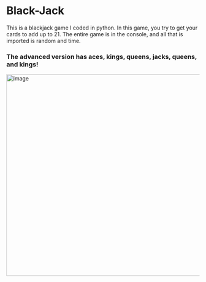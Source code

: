 # Black-Jack
This is a blackjack game I coded in python. In this game, you try to get your cards to add up to 21.
The entire game is in the console, and all that is imported is random and time.

### The advanced version has aces, kings, queens, jacks, queens, and kings!

<img width="525" alt="image" src="https://user-images.githubusercontent.com/50786617/155894032-73dbafb2-76d8-449f-8903-0bc44a1dc3cc.png">
